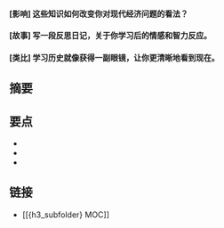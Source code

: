#### [影响] 这些知识如何改变你对现代经济问题的看法？


#### [故事] 写一段反思日记，关于你学习后的情感和智力反应。


#### [类比] 学习历史就像获得一副眼镜，让你更清晰地看到现在。


## 摘要


## 要点

- 
- 
- 

## 链接

- [[{h3_subfolder} MOC]]

